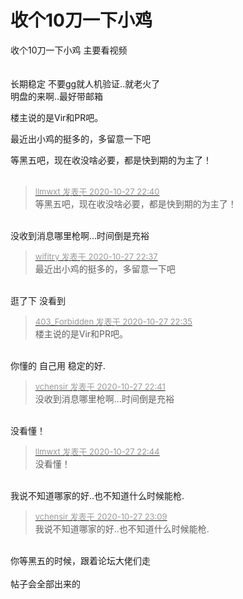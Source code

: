 # 收个10刀一下小鸡


收个10刀一下小鸡 主要看视频 <br />
<br />
<br />
长期稳定 不要gg就人机验证..就老火了 <br />
明盘的来啊..最好带邮箱

楼主说的是Vir和PR吧。<img src="static/image/smiley/default/lol.gif" smilieid="12" border="0" alt="" />

最近出小鸡的挺多的，多留意一下吧

等黑五吧，现在收没啥必要，都是快到期的为主了！<br />
<br />
<img src="static/image/smiley/default/lol.gif" smilieid="12" border="0" alt="" /><img src="static/image/smiley/default/lol.gif" smilieid="12" border="0" alt="" /><img src="static/image/smiley/default/lol.gif" smilieid="12" border="0" alt="" />

<div class="quote"><blockquote><font size="2"><a href="https://www.hostloc.com/forum.php?mod=redirect&amp;goto=findpost&amp;pid=9361693&amp;ptid=759185" target="_blank"><font color="#999999">llmwxt 发表于 2020-10-27 22:40</font></a></font><br />
等黑五吧，现在收没啥必要，都是快到期的为主了！</blockquote></div><br />
没收到消息哪里枪啊...时间倒是充裕

<div class="quote"><blockquote><font size="2"><a href="https://www.hostloc.com/forum.php?mod=redirect&amp;goto=findpost&amp;pid=9361684&amp;ptid=759185" target="_blank"><font color="#999999">wifitry 发表于 2020-10-27 22:37</font></a></font><br />
最近出小鸡的挺多的，多留意一下吧</blockquote></div><br />
逛了下 没看到

<div class="quote"><blockquote><font size="2"><a href="https://www.hostloc.com/forum.php?mod=redirect&amp;goto=findpost&amp;pid=9361680&amp;ptid=759185" target="_blank"><font color="#999999">403_Forbidden 发表于 2020-10-27 22:35</font></a></font><br />
楼主说的是Vir和PR吧。</blockquote></div><br />
你懂的<img src="static/image/smiley/default/lol.gif" smilieid="12" border="0" alt="" /> 自己用 稳定的好.

<div class="quote"><blockquote><font size="2"><a href="https://www.hostloc.com/forum.php?mod=redirect&amp;goto=findpost&amp;pid=9361699&amp;ptid=759185" target="_blank"><font color="#999999">vchensir 发表于 2020-10-27 22:41</font></a></font><br />
没收到消息哪里枪啊...时间倒是充裕</blockquote></div><br />
没看懂！

<div class="quote"><blockquote><font size="2"><a href="https://www.hostloc.com/forum.php?mod=redirect&amp;goto=findpost&amp;pid=9361716&amp;ptid=759185" target="_blank"><font color="#999999">llmwxt 发表于 2020-10-27 22:44</font></a></font><br />
没看懂！</blockquote></div><br />
我说不知道哪家的好..也不知道什么时候能枪.

<div class="quote"><blockquote><font size="2"><a href="https://www.hostloc.com/forum.php?mod=redirect&amp;goto=findpost&amp;pid=9361823&amp;ptid=759185" target="_blank"><font color="#999999">vchensir 发表于 2020-10-27 23:09</font></a></font><br />
我说不知道哪家的好..也不知道什么时候能枪.</blockquote></div><br />
你等黑五的时候，跟着论坛大佬们走<br />
<br />
帖子会全部出来的<br />
<br />

